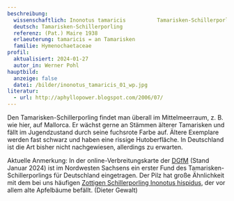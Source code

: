 ```yaml
---
beschreibung:
  wissenschaftlich: Inonotus tamaricis			Tamarisken-Schillerporling
  deutsch: Tamarisken-Schillerporling
  referenz: (Pat.) Maire 1938
  erlaeuterung: tamaricis = an Tamarisken
  familie: Hymenochaetaceae
profil:
  aktualisiert: 2024-01-27
  autor_in: Werner Pohl
hauptbild:
  anzeige: false
  datei: /bilder/inonotus_tamaricis_01_wp.jpg
literatur:
  - url: http://aphyllopower.blogspot.com/2006/07/
---
```

Den Tamarisken-Schillerporling findet man überall im Mittelmeerraum, z. B. wie hier, auf Mallorca. Er wächst gerne an Stämmen älterer Tamarisken und fällt im Jugendzustand durch seine fuchsrote Farbe auf. Ältere Exemplare werden fast schwarz und haben eine rissige Hutoberfläche. In Deutschland ist die Art bisher nicht nachgewiesen, allerdings zu erwarten.

Aktuelle Anmerkung: In der online-Verbreitungskarte der [DGfM](DGfM "Glossar") (Stand Januar 2024) ist im Nordwesten Sachsens ein erster Fund des Tamarisken-Schillerporlings für Deutschland eingetragen. Der Pilz hat große Ähnlichkeit mit dem bei uns häufigen [Zottigen Schillerporling Inonotus hispidus](/pilze/inonotus-hispidus-zottiger-schillerporling), der vor allem alte Apfelbäume befällt. (Dieter Gewalt)